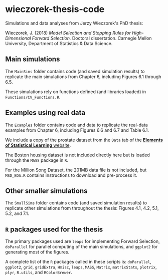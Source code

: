# wieczorek-thesis-code
Simulations and data analyses from Jerzy Wieczorek's PhD thesis:

Wieczorek, J. (2018) *Model Selection and Stopping Rules for High-Dimensional Forward Selection.* Doctoral dissertation. Carnegie Mellon University, Department of Statistics & Data Science.

## Main simulations
The `MainSims` folder contains code (and saved simulation results) to replicate the main simulations from Chapter 6, including Figures 6.1 through 6.5.

These simulations rely on functions defined (and libraries loaded) in `Functions/CV_Functions.R`.

## Examples using real data
The `Examples` folder contains code and data to replicate the real-data examples from Chapter 6, including Figures 6.6 and 6.7 and Table 6.1.

We include a copy of the prostate dataset from the `Data` tab of the [**Elements of Statistical Learning** website](https://web.stanford.edu/~hastie/ElemStatLearn/).

The Boston housing dataset is not included directly here but is loaded through the `MASS` package in `R`.

For the Million Song Dataset, the 201MB data file is not included, but `MSD_EDA.R` contains instructions to download and pre-process it.

## Other smaller simulations
The `SmallSims` folder contains code (and saved simulation results) to replicate other simulations from throughout the thesis: Figures 4.1, 4.2, 5.1, 5.2, and 7.1.

## `R` packages used for the thesis
The primary packages used are `leaps` for implementing Forward Selection, `doParallel` for parallel computing of the main simulations, and `ggplot2` for generating most of the figures.

A complete list of the `R` packages called in these scripts is: `doParallel`, `ggplot2`, `grid`, `gridExtra`, `Hmisc`, `leaps`, `MASS`, `Matrix`, `matrixStats`, `plotrix`, `plyr`, `R.utils`, and `RColorBrewer`.

